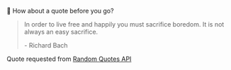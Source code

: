 📣 How about a quote before you go?

> In order to live free and happily you must sacrifice boredom. It is not always an easy sacrifice.
>
> <p>- Richard Bach</p>

Quote requested from [Random Quotes API](https://github.com/lukePeavey/quotable)
